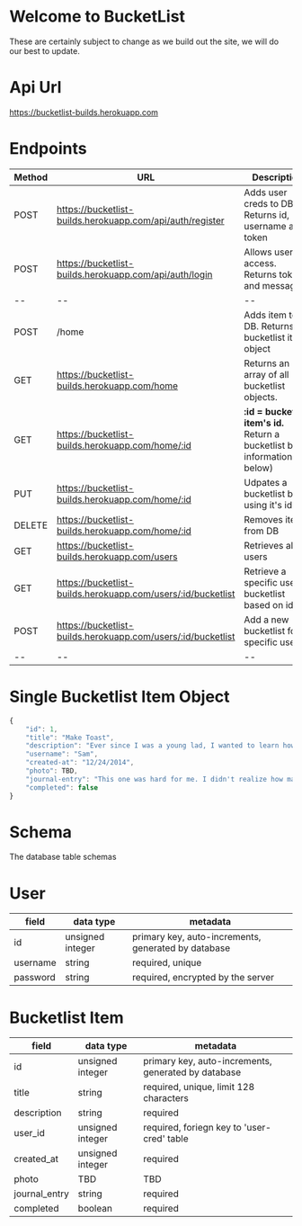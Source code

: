 # Welcome to BucketList
These are certainly subject to change as we build out the site, we will do our best to update. 

# Api Url 
https://bucketlist-builds.herokuapp.com

# Endpoints

| Method | URL | Description |
| -- | -- | -- |
| POST | https://bucketlist-builds.herokuapp.com/api/auth/register | Adds user creds to DB. Returns id, username and token |
| POST | https://bucketlist-builds.herokuapp.com/api/auth/login | Allows user access. Returns token and message |
| -- | -- | -- |
| POST | /home | Adds item to DB. Returns bucketlist item object |
| GET | https://bucketlist-builds.herokuapp.com/home | Returns an array of all bucketlist objects. |
| GET | https://bucketlist-builds.herokuapp.com/home/:id | **:id = bucketlist item's id.** Return a bucketlist by id. information(see below) |
| PUT | https://bucketlist-builds.herokuapp.com/home/:id | Udpates a bucketlist by using it's id. |
| DELETE | https://bucketlist-builds.herokuapp.com/home/:id | Removes item from DB |
| GET | https://bucketlist-builds.herokuapp.com/users | Retrieves all users |
| GET | https://bucketlist-builds.herokuapp.com/users/:id/bucketlist | Retrieve a specific user's bucketlist based on id |
| POST | https://bucketlist-builds.herokuapp.com/users/:id/bucketlist | Add a new bucketlist for a specific user |
| -- | -- | -- |

# Single Bucketlist Item Object

```js
{
    "id": 1,
    "title": "Make Toast",
    "description": "Ever since I was a young lad, I wanted to learn how to make toast. Well, I've decided to finally tackle this dream",
    "username": "Sam",
    "created-at": "12/24/2014",
    "photo": TBD,
    "journal-entry": "This one was hard for me. I didn't realize how many different types of bread there were. I burnt the toast several times before I found the perfect cook time. I finally did it! Now I can pass this knowledge onto my precious children!",                 
    "completed": false
}
```

# Schema
The database table schemas

# User

| field | data type        | metadata |
| ----- | ---------------- | -- |
| id    | unsigned integer | primary key, auto-increments, generated by database |
| username | string        | required, unique |
| password | string | required, encrypted by the server |

# Bucketlist Item

| field | data type        | metadata |
| ----- | ---------------- | -- |
| id    | unsigned integer | primary key, auto-increments, generated by database |
| title | string | required, unique, limit 128 characters |
| description | string | required |
| user_id | unsigned integer | required, foriegn key to 'user-cred' table |
| created_at | unsigned integer | required |
| photo | TBD | TBD |
| journal_entry | string | required |
| completed | boolean | required |



